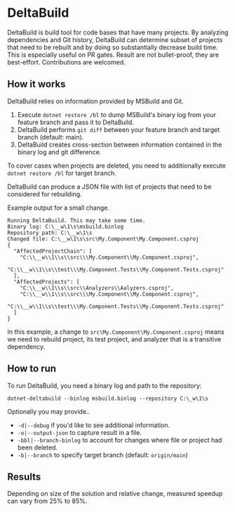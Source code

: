 # DeltaBuild

DeltaBuild is build tool for code bases that have many projects. By analyzing dependencies and Git history, DeltaBuild can determine subset of projects that need to be rebuilt and by doing so substantially decrease build time. This is especially useful on PR gates. Result are not bullet-proof, they are best-effort. Contributions are welcomed.

## How it works

DeltaBuild relies on information provided by MSBuild and Git. 

1. Execute `dotnet restore /bl` to dump MSBuild's binary log from your feature branch and pass it to DeltaBuild.
1. DeltaBuild performs `git diff` between your feature branch and target branch (default: main).
1. DeltaBuild creates cross-section between information contained in the binary log and git difference.

To cover cases when projects are deleted, you need to additionally execute `dotnet restore /bl` for target branch.

DeltaBuild can produce a JSON file with list of projects that need to be considered for rebuilding.


Example output for a small change.
```
Running DeltaBuild. This may take some time.
Binary log: C:\__w\1\s\msbuild.binlog
Repository path: C:\__w\1\s
Changed file: C:\__w\1\s\src\My.Component\My.Component.csproj
{
  "AffectedProjectChain": [
    "C:\\__w\\1\\s\\src\\\My.Component\\My.Component.csproj",
    "C:\\__w\\1\\s\\test\\\My.Component.Tests\\My.Component.Tests.csproj"
  ],
  "AffectedProjects": [
    "C:\\__w\\1\\s\\src\\Analyzers\\Aalyzers.csproj",
    "C:\\__w\\1\\s\\src\\\My.Component\\My.Component.csproj",
    "C:\\__w\\1\\s\\test\\\My.Component.Tests\\My.Component.Tests.csproj"
  ]
}
```

In this example, a change to `src\My.Component\My.Component.csproj` means we need to rebuild project, its test project, and analyzer that is a transitive dependency.

## How to run

To run DeltaBuild, you need a binary log and path to the repository:
```
dotnet-deltabuild --binlog msbuild.binlog --repository C:\_w\1\s
```

Optionally you may provide..
- `-d|--debug` if you'd like to see additional information.
- `-o|--output-json` to capture result in a file.
- `-bbl|--branch-binlog` to account for changes where file or project had been deleted.
- `-b|--branch` to specify target branch (default: `origin/main`)


## Results

Depending on size of the solution and relative change, measured speedup can vary from 25% to 85%.
